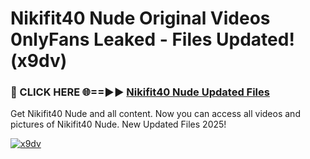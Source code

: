 # Nikifit40 Nude Original Videos 0nlyFans Leaked - Files Updated! (x9dv)

<h3>🔴 CLICK HERE 🌐==►► <a href="https://tinyurl.com/yc6ubb5a" rel="nofollow">Nikifit40 Nude Updated Files</a></h3>

Get Nikifit40 Nude and all content. Now you can access all videos and pictures of Nikifit40 Nude. New Updated Files 2025!

[![x9dv](https://i.imgur.com/7eu0CRL.gif)](https://tinyurl.com/yc6ubb5a)
